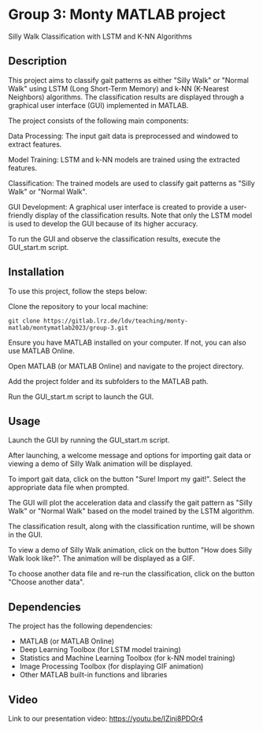 # Group 3: Monty MATLAB project


Silly Walk Classification with LSTM and K-NN Algorithms

## Description
This project aims to classify gait patterns as either "Silly Walk" or "Normal Walk" using LSTM (Long Short-Term Memory) and k-NN (K-Nearest Neighbors) algorithms. The classification results are displayed through a graphical user interface (GUI) implemented in MATLAB.

The project consists of the following main components:

Data Processing: The input gait data is preprocessed and windowed to extract features.

Model Training: LSTM and k-NN models are trained using the extracted features.

Classification: The trained models are used to classify gait patterns as "Silly Walk" or "Normal Walk".

GUI Development: A graphical user interface is created to provide a user-friendly display of the classification results.
Note that only the LSTM model is used to develop the GUI because of its higher accuracy.

To run the GUI and observe the classification results, execute the GUI_start.m script. 


## Installation
To use this project, follow the steps below:

Clone the repository to your local machine:
```
git clone https://gitlab.lrz.de/ldv/teaching/monty-matlab/montymatlab2023/group-3.git
```
Ensure you have MATLAB installed on your computer. If not, you can also use MATLAB Online.

Open MATLAB (or MATLAB Online) and navigate to the project directory.

Add the project folder and its subfolders to the MATLAB path.

Run the GUI_start.m script to launch the GUI.

## Usage
Launch the GUI by running the GUI_start.m script.

After launching, a welcome message and options for importing gait data or viewing a demo of Silly Walk animation will be displayed.

To import gait data, click on the button "Sure! Import my gait!". Select the appropriate data file when prompted.

The GUI will plot the acceleration data and classify the gait pattern as "Silly Walk" or "Normal Walk" based on the model trained by the LSTM algorithm.

The classification result, along with the classification runtime, will be shown in the GUI.

To view a demo of Silly Walk animation, click on the button "How does Silly Walk look like?". The animation will be displayed as a GIF.

To choose another data file and re-run the classification, click on the  button "Choose another data".

## Dependencies
The project has the following dependencies:

- MATLAB (or MATLAB Online)
- Deep Learning Toolbox (for LSTM model training)
- Statistics and Machine Learning Toolbox (for k-NN model training)
- Image Processing Toolbox (for displaying GIF animation)
- Other MATLAB built-in functions and libraries

## Video
Link to our presentation video: https://youtu.be/IZinj8PDOr4
